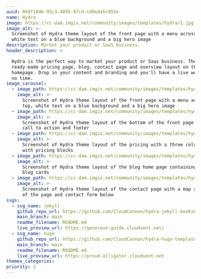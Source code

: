 ```yaml
---
uuid: 00df184b-95c3-4095-97cd-cd9eda5c955e
name: Hydra
image: https://cc-dam.imgix.net/community/images/templates/hydra/1.jpg
image_alt: >-
  Screenshot of Hydra theme layout of the front page with a menu across the top,
  white text on a blue background and a big hero image
description: Market your product or SaaS business.
header_description: >

  Hydra is the perfect way to market your product or Saas business. There's a
  ready-made pricing page, blog, contact page and overview layout on the
  homepage. Drop in your content and branding and you'll have a live website in
  no time.
image_carousel:
  - image_path: https://cc-dam.imgix.net/community/images/templates/hydra/1.jpg
    image_alt: >-
      Screenshot of Hydra theme layout of the front page with a menu across the
      top, white text on a blue background and a big hero image
  - image_path: https://cc-dam.imgix.net/community/images/templates/hydra/2.jpg
    image_alt: >-
      Screenshot of Hydra theme layout of the bottom of the front page with a
      call to action and footer
  - image_path: https://cc-dam.imgix.net/community/images/templates/hydra/3.jpg
    image_alt: >-
      Screenshot of Hydra theme layout of the pricing with a three column grid
      with pricing blocks
  - image_path: https://cc-dam.imgix.net/community/images/templates/hydra/4.jpg
    image_alt: >-
      Screenshot of Hydra theme layout of the blog home page containing simple
      blog cards
  - image_path: https://cc-dam.imgix.net/community/images/templates/hydra/5.jpg
    image_alt: >-
      Screenshot of Hydra theme layout of the contact page with a map at the top
      of the page and contact form below
ssgs:
  - ssg_name: jekyll
    github_repo_url: https://github.com/CloudCannon/hydra-jekyll-bookshop-template
    main_branch: main
    readme_filename: README.md
    live_preview_url: https://generous-guide.cloudvent.net/
  - ssg_name: hugo
    github_repo_url: https://github.com/CloudCannon/hydra-hugo-template
    main_branch: main
    readme_filename: README.md
    live_preview_url: https://proud-alligator.cloudvent.net
themes_categories:
priority: 2
---
```

